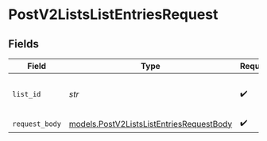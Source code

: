 # PostV2ListsListEntriesRequest


## Fields

| Field                                                                                      | Type                                                                                       | Required                                                                                   | Description                                                                                | Example                                                                                    |
| ------------------------------------------------------------------------------------------ | ------------------------------------------------------------------------------------------ | ------------------------------------------------------------------------------------------ | ------------------------------------------------------------------------------------------ | ------------------------------------------------------------------------------------------ |
| `list_id`                                                                                  | *str*                                                                                      | :heavy_check_mark:                                                                         | N/A                                                                                        | 33ebdbe9-e529-47c9-b894-0ba25e9c15c0                                                       |
| `request_body`                                                                             | [models.PostV2ListsListEntriesRequestBody](../models/postv2listslistentriesrequestbody.md) | :heavy_check_mark:                                                                         | N/A                                                                                        |                                                                                            |
